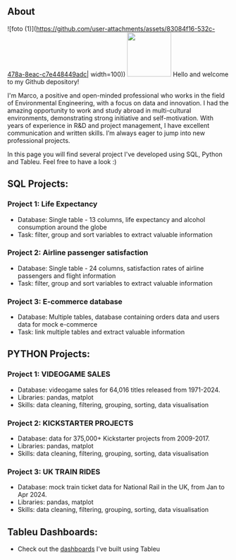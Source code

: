 ## About

![foto (1)](https://github.com/user-attachments/assets/83084f16-532c-478a-8eac-c7e448449adc| width=100))
<img src="[https://your-image-url.type](https://github.com/user-attachments/assets/83084f16-532c-478a-8eac-c7e448449adc)" width="100" height="100">
Hello and welcome to my Github depository!

I'm Marco, a positive and open-minded professional who works in the field of Environmental Engineering, with a focus on data and innovation. I had the amazing opportunity to work and study abroad in multi-cultural environments, demonstrating strong initiative and self-motivation. With years of experience in R&D and project management, I have excellent communication and written skills. I’m always eager to jump into new professional projects.

In this page you will find several project I've developed using SQL, Python and Tableu.
Feel free to have a look :)

## SQL Projects: 
### Project 1: Life Expectancy
- Database: Single table - 13 columns, life expectancy and alcohol consumption around the globe 
- Task: filter, group and sort variables to extract valuable information 

### Project 2: Airline passenger satisfaction
- Database: Single table - 24 columns, satisfaction rates of airline passengers and flight information
- Task: filter, group and sort variables to extract valuable information 

### Project 3: E-commerce database
- Database: Multiple tables, database containing orders data and users data for mock e-commerce
- Task: link multiple tables and extract valuable information 

  
## PYTHON Projects:
### Project 1: VIDEOGAME SALES
- Database: videogame sales for 64,016 titles released from 1971-2024.
- Libraries: pandas, matplot
- Skills: data cleaning, filtering, grouping, sorting, data visualisation

### Project 2: KICKSTARTER PROJECTS
- Database: data for 375,000+ Kickstarter projects from 2009-2017.
- Libraries: pandas, matplot
- Skills: data cleaning, filtering, grouping, sorting, data visualisation
  
### Project 3: UK TRAIN RIDES
- Database: mock train ticket data for National Rail in the UK, from Jan to Apr 2024.
- Libraries: pandas, matplot
- Skills: data cleaning, filtering, grouping, sorting, data visualisation

## Tableu Dashboards: 
- Check out the [dashboards](https://public.tableau.com/app/profile/marco.eulogi/vizzes) I've built using Tableu
